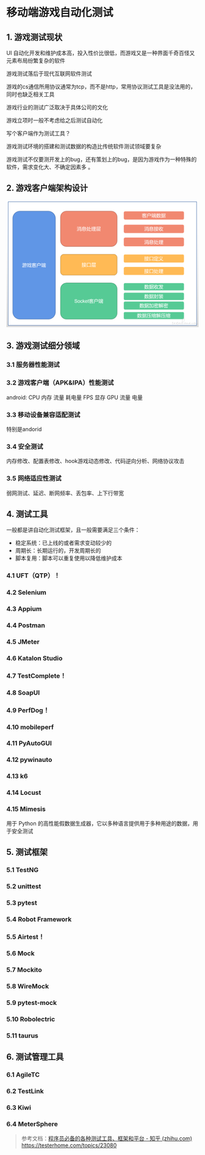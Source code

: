 # 移动端游戏自动化测试

## 1. 游戏测试现状

UI 自动化开发和维护成本高，投入性价比很低，而游戏又是一种界面千奇百怪又元素布局纷繁复杂的软件

游戏测试落后于现代互联网软件测试

游戏的cs通信所用协议通常为tcp，而不是http，常用协议测试工具是没法用的，同时也缺乏相关工具

游戏行业的测试广泛取决于具体公司的文化

游戏立项时一般不考虑给之后测试自动化

写个客户端作为测试工具？

游戏测试环境的搭建和测试数据的构造比传统软件测试领域要复杂

游戏测试不仅要测开发上的bug，还有策划上的bug，是因为游戏作为一种特殊的软件，需求变化大、不确定因素多 。



## 2. 游戏客户端架构设计



![10002](..\assets\10002.png)



## 3. 游戏测试细分领域

### 3.1 服务器性能测试

### 3.2 游戏客户端（APK&IPA）性能测试

android: CPU 内存 流量 耗电量 FPS 显存 GPU 流量 电量

### 3.3 移动设备兼容适配测试

特别是andorid

### 3.4 安全测试

内存修改、配置表修改、hook游戏动态修改、代码逆向分析、网络协议攻击

### 3.5 网络适应性测试

弱网测试、延迟、断网频率、丢包率、上下行带宽



## 4. 测试工具

一般都是讲自动化测试框架，且一般需要满足三个条件：

+ 稳定系统：已上线的或者需求变动较少的
+ 周期长：长期运行的，开发周期长的
+ 脚本复用：脚本可以重复使用以降低维护成本

### 4.1 UFT（QTP）！

### 4.2 Selenium

### 4.3 Appium

### 4.4 Postman

### 4.5 JMeter

### 4.6 Katalon Studio

### 4.7 TestComplete！

### 4.8 SoapUI

### 4.9 PerfDog！

### 4.10 mobileperf

### 4.11 PyAutoGUI

### 4.12 pywinauto

### 4.13 k6

### 4.14 Locust

### 4.15 Mimesis

用于 Python 的高性能假数据生成器，它以多种语言提供用于多种用途的数据，用于安全测试

## 5. 测试框架

### 5.1 TestNG

### 5.2 unittest

### 5.3 pytest

### 5.4 Robot Framework

### 5.5 Airtest！

### 5.6 Mock

### 5.7 Mockito

### 5.8 WireMock

### 5.9 pytest-mock

### 5.10 Robolectric

### 5.11 taurus

## 6. 测试管理工具

### 6.1 AgileTC

### 6.2 TestLink

### 6.3 Kiwi

### 6.4 MeterSphere



> 参考文档：[程序员必备的各种测试工具、框架和平台 - 知乎 (zhihu.com)](https://zhuanlan.zhihu.com/p/443736575)
> https://testerhome.com/topics/23080
